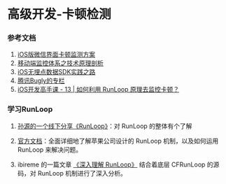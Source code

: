 
# 高级开发-卡顿检测

### 参考文档

1. [iOS版微信界面卡顿监测方案](http://www.52im.net/thread-136-1-1.html)
2. [移动端监控体系之技术原理剖析](https://www.jianshu.com/p/8123fc17fe0e)
3. [iOS无埋点数据SDK实践之路](https://www.jianshu.com/p/69ce01e15042)
4. [腾讯Bugly的专栏](https://blog.csdn.net/tencent_bugly)
5. [iOS开发高手课 - 13 | 如何利用 RunLoop 原理去监控卡顿？
](https://time.geekbang.org/column/article/89494)

### 学习RunLoop

1. [孙源的一个线下分享《RunLoop》](https://v.youku.com/v_show/id_XODgxODkzODI0.html)：对 RunLoop 的整体有个了解

2. [官方文档](https://developer.apple.com/library/archive/documentation/Cocoa/Conceptual/Multithreading/RunLoopManagement/RunLoopManagement.html)：全面详细地了解苹果公司设计的 RunLoop 机制，以及如何运用 RunLoop 来解决问题。

3. ibireme 的一篇文章 [《深入理解 RunLoop》](https://blog.ibireme.com/2015/05/18/runloop/) 结合着底层 CFRunLoop 的源码，对 RunLoop 机制进行了深入分析。